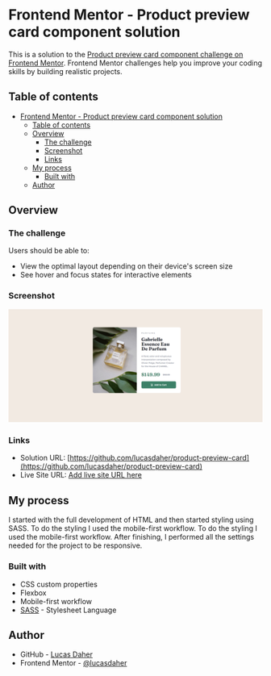 # Frontend Mentor - Product preview card component solution

This is a solution to the [Product preview card component challenge on Frontend Mentor](https://www.frontendmentor.io/challenges/product-preview-card-component-GO7UmttRfa). Frontend Mentor challenges help you improve your coding skills by building realistic projects. 

## Table of contents

- [Frontend Mentor - Product preview card component solution](#frontend-mentor---product-preview-card-component-solution)
  - [Table of contents](#table-of-contents)
  - [Overview](#overview)
    - [The challenge](#the-challenge)
    - [Screenshot](#screenshot)
    - [Links](#links)
  - [My process](#my-process)
    - [Built with](#built-with)
  - [Author](#author)

## Overview

### The challenge

Users should be able to:

- View the optimal layout depending on their device's screen size
- See hover and focus states for interactive elements

### Screenshot

![](./assets/screenshot.png)

### Links

- Solution URL: [https://github.com/lucasdaher/product-preview-card](https://github.com/lucasdaher/product-preview-card)
- Live Site URL: [Add live site URL here](https://your-live-site-url.com)

## My process
I started with the full development of HTML and then started styling using SASS. To do the styling I used the mobile-first workflow. To do the styling I used the mobile-first workflow. After finishing, I performed all the settings needed for the project to be responsive.

### Built with

- CSS custom properties
- Flexbox
- Mobile-first workflow
- [SASS](https://sass-lang.com/) - Stylesheet Language

## Author

- GitHub - [Lucas Daher](https://github.com/lucasdaher)
- Frontend Mentor - [@lucasdaher](https://www.frontendmentor.io/profile/lucasdaher)
